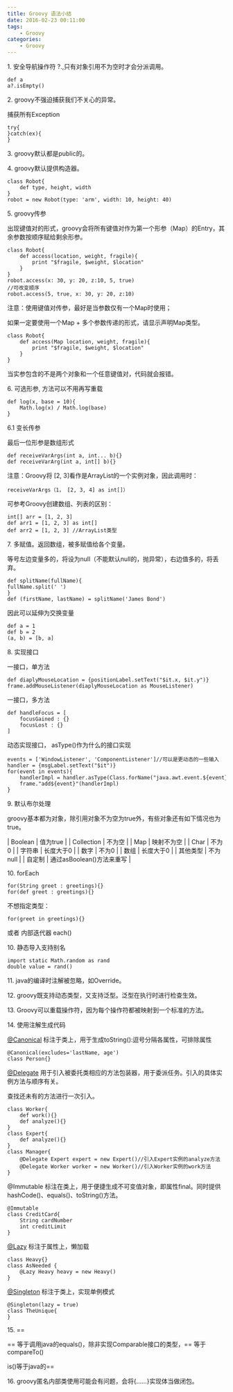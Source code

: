 ```yaml
---
title: Groovy 语法小结
date: 2016-02-23 00:11:00  
tags: 
    - Groovy
categories: 
    - Groovy
---
```


1\. 安全导航操作符 ?.,只有对象引用不为空时才会分派调用。

```
def a
a?.isEmpty()
```

  

2\. groovy不强迫捕获我们不关心的异常。

捕获所有Exception 

```
try{
}catch(ex){
}
```

  

3\. groovy默认都是public的。

  

4\. groovy默认提供构造器。

```
class Robot{
    def type, height, width
} 
robot = new Robot(type: 'arm', width: 10, height: 40)
```

  

5\. groovy传参

出现键值对的形式，groovy会将所有键值对作为第一个形参（Map）的Entry，其余参数按顺序赋给剩余形参。

```
class Robot{
    def access(location, weight, fragile){
        print "$fragile, $weight, $location"
    }
}
robot.access(x: 30, y: 20, z:10, 5, true)
//可改变顺序
robot.access(5, true, x: 30, y: 20, z:10)
```

注意：使用键值对传参，最好是当参数仅有一个Map时使用；

如果一定要使用一个Map + 多个参数传递的形式，请显示声明Map类型。  

```
class Robot{
    def access(Map location, weight, fragile){
        print "$fragile, $weight, $location"
    }
}
```

当实参包含的不是两个对象和一个任意键值对，代码就会报错。

  

6\. 可选形参, 方法可以不用再写重载

```
def log(x, base = 10){
    Math.log(x) / Math.log(base)
}
```

  

6.1 变长传参

最后一位形参是数组形式

```
def receiveVarArgs(int a, int... b){}
def receiveVarArg(int a, int[] b){}
```

注意：Groovy将 \[2, 3\]看作是ArrayList的一个实例对象，因此调用时：

```
receiveVarArgs（1， [2, 3, 4] as int[]）
```

  

可参考Groovy创建数组、列表的区别：

```
int[] arr = [1, 2, 3]
def arr1 = [1, 2, 3] as int[]
def arr2 = [1, 2, 3] //ArrayList类型
```

  

7\. 多赋值。返回数组，被多赋值给各个变量。

等号左边变量多的，将设为null（不能默认null的，抛异常），右边值多的，将丢弃。

```
def splitName(fullName){
fullName.split(' ')
}
def (firstName, lastName) = splitName('James Bond')
```

  

因此可以延伸为交换变量

```
def a = 1
def b = 2
(a, b) = [b, a]
```

  

8\. 实现接口

一接口，单方法

```
def diaplyMouseLocation = {positionLabel.setText("$it.x, $it.y")}
frame.addMouseListener(diaplyMouseLocation as MouseListener)
```

  

一接口，多方法

```
def handleFocus = [
    focusGained : {}
    focusLost : {}
]
```

  

动态实现接口， asType()作为什么的接口实现

```
events = ['WindowListener', 'ComponentListener']//可以是更动态的一些输入
handler = {msgLabel.setText("$it")}
for(event in events){
    handlerImpl = handler.asType(Class.forName("java.awt.event.${event}"))
    frame."add${event}"(handlerImpl)
}
```

  

9\. 默认布尔处理

groovy基本都为对象，除引用对象不为空为true外，有些对象还有如下情况也为true。

| Boolean | 值为true |
| Collection | 不为空 |
| Map | 映射不为空 |
| Char | 不为0 |
| 字符串 | 长度大于0 |
| 数字 | 不为0 |
| 数组 | 长度大于0 |
| 其他类型 | 不为null |
| 自定制 | 通过asBoolean()方法来重写 |

  

10\. forEach

```
for(String greet : greetings){}
for(def greet : greetings){}
```

不想指定类型：

```
for(greet in greetings){}
```

或者 内部迭代器 each()

  

10\. 静态导入支持别名

```
import static Math.random as rand
double value = rand()
```

  

11\. java的编译时注解被忽略，如Override。

12\. groovy既支持动态类型，又支持泛型。泛型在执行时进行检查生效。

13\. Groovy可以重载操作符，因为每个操作符都被映射到一个标准的方法。

14\. 使用注解生成代码

[@Canonical](http://my.oschina.net/u/2345489) 标注于类上，用于生成toString():逗号分隔各属性，可排除属性

```
@Canonical(excludes='lastName, age')
class Person{}
```

  

[@Delegate](http://my.oschina.net/delegate) 用于引入被委托类相应的方法包装器，用于委派任务。引入的具体实例方法与顺序有关。

查找还未有的方法进行一次引入。

```
class Worker{
    def work(){}
    def analyze(){}
}
class Expert{
    def analyze(){}
}
class Manager{
    @Delegate Expert expert = new Expert()//引入Expert实例的analyze方法
    @Delegate Worker worker = new Worker()//引入Worker实例的work方法
}
```

  

@Immutable 标注在类上，用于便捷生成不可变值对象，即属性final。同时提供hashCode()、equals()、toString()方法。

```
@Immutable
class CreditCard{
    String cardNumber
    int creditLimit
}
```

  

[@Lazy](http://my.oschina.net/u/145675) 标注于属性上，懒加载

```
class Heavy{}
class AsNeeded {
    @Lazy Heavy heavy = new Heavy()
}
```

  

[@Singleton](http://my.oschina.net/u/674) 标注于类上，实现单例模式

```
@Singleton(lazy = true)
class TheUnique{
}
```

  

15\. == 

== 等于调用java的equals()，除非实现Comparable接口的类型，== 等于compareTo()

is()等于java的==

  

16\. groovy匿名内部类使用可能会有问题，会将{……}实现体当做闭包。